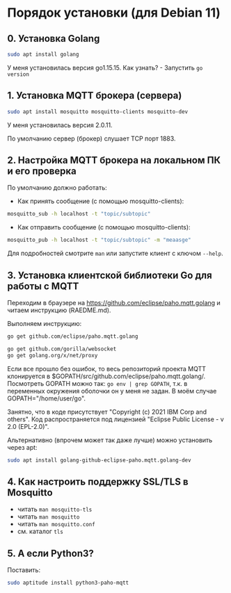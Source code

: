 Порядок установки (для Debian 11)
=================================

## 0. Установка Golang
```bash
sudo apt install golang
```
У меня установилась версия go1.15.15.
Как узнать? - Запустить `go version`

## 1. Установка MQTT брокера (сервера)
```bash
sudo apt install mosquitto mosquitto-clients mosquitto-dev
```
У меня установилась версия 2.0.11.

По умолчанию сервер (брокер) слушает TCP порт 1883.

## 2. Настройка MQTT брокера на локальном ПК и его проверка

По умолчанию должно работать:

* Как принять сообщение (с помощью mosquitto-clients):
```bash
mosquitto_sub -h localhost -t "topic/subtopic"
```

* Как отправить сообщение (с помощью mosquitto-clients):
```bash
mosquitto_pub -h localhost -t "topic/subtopic" -m "meaasge"
```
Для подробностей смотрите `man` или запустите клиент с ключом `--help`.

## 3. Установка клиентской библиотеки Go для работы с MQTT
Переходим в браузере на https://github.com/eclipse/paho.mqtt.golang
и читаем инструкцию (RAEDME.md).

Выполняем инструкцию:
```bash
go get github.com/eclipse/paho.mqtt.golang

go get github.com/gorilla/websocket
go get golang.org/x/net/proxy
```
Если все прошло без ошибок, то весь репозиторий проекта MQTT
клонируется в $GOPATH/src/github.com/eclipse/paho.mqtt.golang/.
Посмотреть GOPATH можно так: `go env | grep GOPATH`, т.к.
в переменных окружения оболочки он у меня не задан.
В моём случае GOPATH="/home/user/go".

Занятно, что в коде присутствует "Copyright (c) 2021 IBM Corp and others".
Код распространяется под лицензией "Eclipse Public License - v 2.0 (EPL-2.0)".

Альтернативно (впрочем может так даже лучше) можно установить через apt:
```bash
sudo apt install golang-github-eclipse-paho.mqtt.golang-dev
```

## 4. Как настроить поддержку SSL/TLS в Mosquitto
* читать `man mosquitto-tls`
* читать `man mosquitto`
* читать `man mosquitto.conf`
* см. каталог `tls`  

## 5. А если Python3?
Поставить:
```bash
sudo aptitude install python3-paho-mqtt
```

